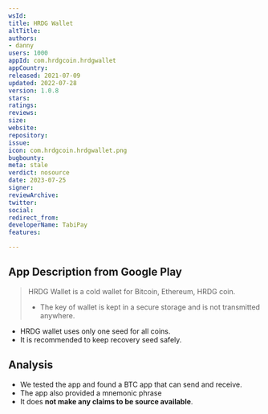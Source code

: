 ```yaml
---
wsId: 
title: HRDG Wallet
altTitle: 
authors:
- danny
users: 1000
appId: com.hrdgcoin.hrdgwallet
appCountry: 
released: 2021-07-09
updated: 2022-07-28
version: 1.0.8
stars: 
ratings: 
reviews: 
size: 
website: 
repository: 
issue: 
icon: com.hrdgcoin.hrdgwallet.png
bugbounty: 
meta: stale
verdict: nosource
date: 2023-07-25
signer: 
reviewArchive: 
twitter: 
social: 
redirect_from: 
developerName: TabiPay
features: 

---
```


## App Description from Google Play 

> HRDG Wallet is a cold wallet for Bitcoin, Ethereum, HRDG coin.
> - The key of wallet is kept in a secure storage and is not transmitted anywhere.
- HRDG wallet uses only one seed for all coins.
- It is recommended to keep recovery seed safely.

## Analysis 

- We tested the app and found a BTC app that can send and receive. 
- The app also provided a mnemonic phrase
- It does **not make any claims to be source available**.